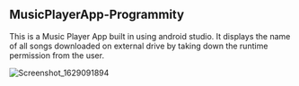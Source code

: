 ## MusicPlayerApp-Programmity
This is a Music Player App built in using android studio. It displays
the name of all songs downloaded on external drive by taking down
the runtime permission from the user.

 ![Screenshot_1629091894](https://user-images.githubusercontent.com/62275986/147379466-9ec3e458-9b5e-4afe-a5d7-3d0a343ab322.png)
